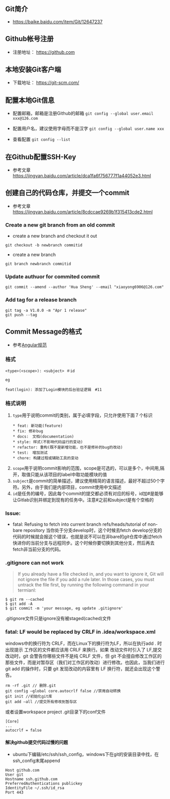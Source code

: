 ## Git简介
* https://baike.baidu.com/item/Git/12647237

## Github帐号注册
* 注册地址： https://github.com

## 本地安装Git客户端
* 下载地址： https://git-scm.com/

## 配置本地Git信息
* 配置邮箱，邮箱是注册Github的邮箱 `git config --global user.email xxx@126.com`

* 配置用户名，建议使用字母而不是汉字 `git config --global user.name xxx`

* 查看配置 `git config --list`

## 在Github配置SSH-Key
* 参考文章 https://jingyan.baidu.com/article/dca1fa6f756777f1a44052e3.html

## 创建自己的代码仓库，并提交一个commit
* 参考文章 https://jingyan.baidu.com/article/8cdccae9269b1f315413cde2.html


### Create a new git branch from an old commit

* create a new branch and checkout it out

```shell
git checkout -b newbranch commitid
```

* create a new branch

```shell
git branch newbranch commitid
```

### Update authuor for commited commit

```shell
git commit --amend --author 'Hua Sheng' --email "xiaoyong6906@126.com"
```
### Add tag for a release branch
```shell
git tag -a V1.0.0 -m "Apr 1 release"
git push --tag
```

## Commit Message的格式
* 参考[Angular规范](https://docs.google.com/document/d/1QrDFcIiPjSLDn3EL15IJygNPiHORgU1_OOAqWjiDU5Y/edit#heading=h.greljkmo14y0)

### 格式
```
<type>(<scope>): <subject> ＃id
```
`eg`
```
feat(login): 添加了Login模块的后台验证逻辑　#11
```

### 格式说明

1. `type`用于说明commit的类别，属于必填字段，只允许使用下面７个标识
    ```
    * feat: 新功能(feature)
    * fix: 修补bug
    * docs:　文档(documentation)
    * style: 样式(不影响代码运行的变动)
    * refactor: 重构(既不是新增功能，也不是修补的bug的改动)
    * test:　增加测试
    * chore: 构建过程或辅助工具的变动
    ```
2. `scope`用于说明commit影响的范围，scope是可选的，可以是多个，中间用,隔开，取值只能从该项目的label中取功能模块的值
3. `subject`是commit的简单描述，建议使用精简的语言描述，最好不超过50个字符。另外，由于我们是内部项目，commit使用中文描述
4. `id`是任务的编号，因此每个commit的提交都必须有对应的标号，id加#是能够让Gitlab识别并绑定到现有的任务中。注意#之前和subject是有个空格的


### Issue:

* fatal: Refusing to fetch into current branch refs/heads/tutorial of non-bare repository
当你处于分支develop时，这个时候去fetch develop分支的代码的时候就会报这个错误，也就是说不可以在非bare的git仓库中通过fetch快进你的当前分支与远程同步。这个时候你要切换到其他分支，然后再去fetch非当前分支的代码。

### .gitignore can not work
> If you already have a file checked in, and you want to ignore it, Git will not ignore the file if you add a rule later. In those cases, you must untrack the file first, by running the following command in your termianl:
```
$ git rm --cached
$ git add -A
$ git commit -m 'your message, eg update .gitignore'
```
.gitignore文件只是ignore没有被staged(cached)文件

### fatal: LF would be replaced by CRLF in .idea/workspace.xml
windows中的换行符为 CRLF，而在Linux下的换行符为LF，所以在执行add . 时出现提示
工作区的文件都应该用 CRLF 来换行。如果
改动文件时引入了 LF,提交改动时，git 会警告你哪些文件不是纯 CRLF 文件，但 git 不会擅自修改工作区的那些文件，而是对暂存区（我们对工作区的改动）进行修改。也因此，当我们进行 git add 的操作时，只要 git 发现改动的内容里有 LF 换行符，就还会出现这个警告。

```
rm -rf .git // 删除.git
git config –global core.autocrlf false //禁用自动转换
git init //初始化git库
git add –all //提交所有修改到暂存区
```

或者设置workspace project .git目录下的conf文件
```
[Core]
...
autocrlf = false
```

#### 解决github提交代码过慢的问题
* ubuntu下编辑/etc/ssh/ssh_config，windows下在git的安装目录中找，在ssh_config末尾append
```
Host github.com
User git
Hostname ssh.github.com
PreferredAuthentications publickey
IdentityFile ~/.ssh/id_rsa
Port 443
```